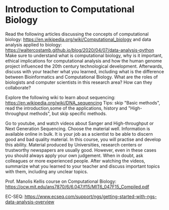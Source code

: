 # Introduction to Computational Biology

Read the following articles discussing the concepts of computational biology: https://en.wikipedia.org/wiki/Computational_biology and data analysis applied to biology: https://waltercostamb.github.io/blog/2020/04/07/data-analysis-python Make sure to understand what is computational biology, why is it important, ethical implications for computational analysis and how the human genome project influenced the 20th century technological development. Afterwards, discuss with your teacher what you learned, including what is the difference between Bioinformatics and Computational Biology. What are the roles of biologists and computer scientists in this research area? How can they collaborate? 

Explore the following wiki to learn about sequencing: https://en.wikipedia.org/wiki/DNA_sequencing Tips: skip "Basic methods", read the introduction,some of the applications,
history and "High-throughput methods", but skip specific methods.

Go to youtube, and watch videos about Sanger and High-throughput or Next Generation Sequencing. Choose the material well. Information is available online in bulk. 
It is your job as a scientist to be able to discern good and bad quality material. In this course, you will practise and develop this ability. Material produced by Universities, research centers or trustworthy newspapers are usually good. However, even in these cases you should always apply your own judgement. When in doubt, ask colleagues or more experienced people. After watching the videos, summarize what you learned to your teacher and discuss important topics with them, including any unclear topics.

Prof. Manolis Kellis course on Computational Biology: https://ocw.mit.edu/ans7870/6/6.047/f15/MIT6_047F15_Compiled.pdf

EC-SEQ: https://www.ecseq.com/support/ngs/getting-started-with-ngs-data-analysis-overview

